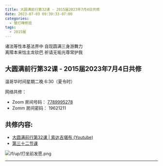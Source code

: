 ```yaml
---
title: 大圆满前行第32课 - 2015届2023年7月4日共修
date: 2023-07-03 09:39:33-07:00
categories:
  - 慧灯禅修班
tags:
  - 2015届
---
```

诸法等性本基法界中 自现圆满三身游舞力  
离障本来怙主龙钦巴 祈请无垢光尊常护我

## 大圆满前行第32课 - 2015届2023年7月4日共修

温哥华时间星期二晚 6:30（夏令时） 

网络共修：

- Zoom 房间号码： [7789995278](https://us02web.zoom.us/j/7789995278?pwd=VjZmbWJFY2k2K0E5RVB2cTNIQmhqUT09)
- Zomm 房间密码： 19621211

## 共修内容:

- [大圆满前行第32课 | 索达吉堪布 (Youtube)](https://www.youtube.com/watch?v=0N0tVlbxjjs&list=PLAnEIprIVklfWTKX6X1gI9eR_phiB8B4b&index=34)
- [第三十二节课](http://huidengchanxiu.net/refs/qxgs/qxgs-04wc#第三十二节课)

![/f/up/打坐前发愿.png](/f/up/打坐前发愿.png)

---


